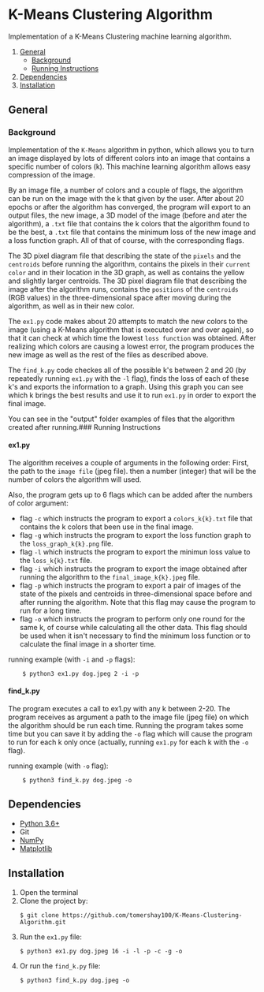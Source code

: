 
# K-Means Clustering Algorithm
Implementation of a K-Means Clustering machine learning algorithm.

1. [General](#General)
    - [Background](#background)
    - [Running Instructions](https://github.com/tomershay100/K-Means-Clustering-Algorithm/blob/main/README.md#running-instructions)
2. [Dependencies](#dependencies) 
3. [Installation](#installation)

## General

### Background
Implementation of the ```K-Means``` algorithm in python, which allows you to turn an image displayed by lots of different colors into an image that contains a specific number of colors (k). This machine learning algorithm allows easy compression of the image.

By an image file, a number of colors and a couple of flags, the algorithm can be run on the image with the k that given by the user. After about 20 epochs or after the algorithm has converged, the program will export to an output files, the new image, a 3D model of the image (before and ater the algorithm), a ```.txt``` file that contains the k colors that the algorithm found to be the best, a ```.txt``` file that contains the minimum loss of the new image and a loss function graph. All of that of course, with the corresponding flags.

The 3D pixel diagram file that describing the state of the ```pixels``` and the ```centroids``` before running the algorithm, contains the pixels in their ```current color``` and in their location in the 3D graph, as well as contains the yellow and slightly larger centroids.
The 3D pixel diagram file that describing the image after the algorithm runs, contains the ```positions``` of the ```centroids``` (RGB values) in the three-dimensional space after moving during the algorithm, as well as in their new color.

The ```ex1.py``` code makes about 20 attempts to match the new colors to the image (using a K-Means algorithm that is executed over and over again), so that it can check at which time the lowest ```loss function``` was obtained. After realizing which colors are causing a lowest error, the program produces the new image as well as the rest of the files as described above.

The ```find_k.py``` code checkes all of the possible k's between 2 and 20 (by repeatedly running ```ex1.py``` with the ```-l``` flag), finds the loss of each of these k's and exports the information to a graph. Using this graph you can see which k brings the best results and use it to run ```ex1.py``` in order to export the final image.

You can see in the "output" folder examples of files that the algorithm created after running.### Running Instructions
#### ex1.py
The algorithm receives a couple of arguments in the following order:
First, the path to the ```image file``` (jpeg file). then a number (integer) that will be the number of colors the algorithm will used.

Also, the program gets up to 6 flags which can be added after the numbers of color argument:
* flag ```-c``` which instructs the program to export a ```colors_k{k}.txt``` file that contains the k colors that been use in the final image.
* flag ```-g``` which instructs the program to export the loss function graph to the ```loss_graph_k{k}.png``` file.
* flag ```-l``` which instructs the program to export the minimun loss value to the ```loss_k{k}.txt``` file.
* flag ```-i``` which instructs the program to export the image obtained after running the algorithm to the ```final_image_k{k}.jpeg``` file.
* flag ```-p``` which instructs the program to export a pair of images of the state of the pixels and centroids in three-dimensional space before and after running the algorithm. Note that this flag may cause the program to run for a long time.
* flag ```-o``` which instructs the program to perform only one round for the same k, of course while calculating all the other data. This flag should be used when it isn't necessary to find the minimum loss function or to calculate the final image in a shorter time.


running example (with ```-i``` and ```-p``` flags):
```
	$ python3 ex1.py dog.jpeg 2 -i -p
```
#### find_k.py
The program executes a call to ex1.py with any k between 2-20. The program receives as argument a path to the image file (jpeg file) on which the algorithm should be run each time. Running the program takes some time but you can save it by adding the ```-o``` flag which will cause the program to run for each k only once (actually, running ```ex1.py``` for each k with the ```-o``` flag).

running example (with ```-o``` flag):
```
	$ python3 find_k.py dog.jpeg -o
```
## Dependencies
* [Python 3.6+](https://www.python.org/downloads/)
* Git
* [NumPy](https://numpy.org/install/)
* [Matplotlib](https://matplotlib.org/stable/users/installing.html)

## Installation

1. Open the terminal
2. Clone the project by:
	```
	$ git clone https://github.com/tomershay100/K-Means-Clustering-Algorithm.git
	```	
3. Run the ```ex1.py``` file:
	```
	$ python3 ex1.py dog.jpeg 16 -i -l -p -c -g -o
	 ```
4. Or run the ```find_k.py``` file:
	```
	$ python3 find_k.py dog.jpeg -o
	 ```
